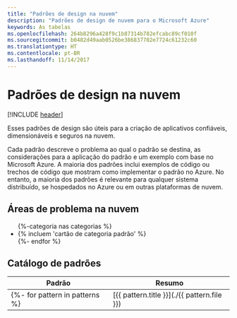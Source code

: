 ```yaml
---
title: "Padrões de design na nuvem"
description: "Padrões de design de nuvem para o Microsoft Azure"
keywords: As tabelas
ms.openlocfilehash: 264b8296a428f9c1b87314b782efcabc89cf010f
ms.sourcegitcommit: b0482d49aab0526be386837702e7724c61232c60
ms.translationtype: HT
ms.contentlocale: pt-BR
ms.lasthandoff: 11/14/2017
---
```

# <a name="cloud-design-patterns"></a>Padrões de design na nuvem

[!INCLUDE [header](../../_includes/header.md)]

Esses padrões de design são úteis para a criação de aplicativos confiáveis, dimensionáveis e seguros na nuvem.

Cada padrão descreve o problema ao qual o padrão se destina, as considerações para a aplicação do padrão e um exemplo com base no Microsoft Azure. A maioria dos padrões inclui exemplos de código ou trechos de código que mostram como implementar o padrão no Azure. No entanto, a maioria dos padrões é relevante para qualquer sistema distribuído, se hospedados no Azure ou em outras plataformas de nuvem.

## <a name="problem-areas-in-the-cloud"></a>Áreas de problema na nuvem

<ul id="categories" class="panel">
{%-categoria nas categorias %}
    <li>
    {% incluem 'cartão de categoria padrão' %}
    </li>
{%- endfor %}
</ul>

## <a name="catalog-of-patterns"></a>Catálogo de padrões

| Padrão | Resumo |
| ------- | ------- |
{%- for pattern in patterns %} | [{{ pattern.title }}](./{{ pattern.file }}) | {{ pattern.description }} | {%- endfor %}